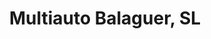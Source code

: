 ---
title: "Multiauto Balaguer, SL"
url: /hostalnou-i-la-codosa/multiauto-balaguer-sl/
shop: Autohaus
---